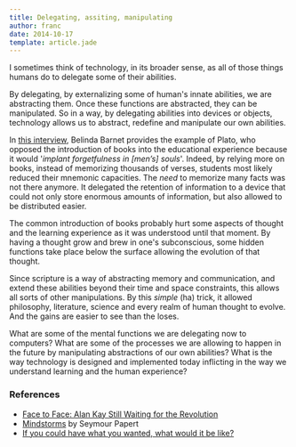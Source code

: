 ```yaml
---
title: Delegating, assiting, manipulating
author: franc
date: 2014-10-17
template: article.jade
---
```


I sometimes think of technology, in its broader sense, as all of those things humans do to delegate some of their abilities. 

By delegating, by externalizing some of human's innate abilities, we are abstracting them. Once these functions are abstracted, they can be manipulated. So in a way, by delegating abilities into devices or objects, technology allows us to abstract, redefine and manipulate our own abilities.

In [this interview](http://web.archive.org/web/20120206001457/http://www.framejournal.net/interview/14/belinda-barnet), Belinda Barnet provides the example of Plato, who opposed the introduction of books into the educational experience because it would '_implant forgetfulness in [men’s] souls_'. Indeed, by relying more on books, instead of memorizing thousands of verses, students most likely reduced their mnemonic capacities. The _need_ to memorize many facts was not there anymore. It delegated the retention of information to a device that could not only store enormous amounts of information, but also allowed to be distributed easier. 

The common introduction of books probably hurt some aspects of thought and the learning experience as it was understood until that moment. By having a thought grow and brew in one's subconscious, some hidden functions take place below the surface allowing the evolution of that thought. 

Since scripture is a way of abstracting memory and communication, and extend these abilities beyond their time and space constraints, this allows all sorts of other manipulations. By this _simple_ (ha) trick, it allowed philosophy, literature, science and every realm of human thought to evolve. And the gains are easier to see than the loses.

What are some of the mental functions we are delegating now to computers? What are some of the processes we are allowing to happen in the future by manipulating abstractions of our own abilities? What is the way technology is designed and implemented today inflicting in the way we understand learning and the human experience?

### References

* [Face to Face: Alan Kay Still Waiting for the Revolution](http://www.scholastic.com/browse/article.jsp?id=5)
* [Mindstorms](http://www.amazon.com/Mindstorms-Children-Computers-Powerful-Ideas/dp/0465046746) by Seymour Papert
* [If you could have what you wanted, what would it be like?](https://www.youtube.com/watch?v=r36NNGzNvjo)